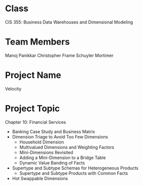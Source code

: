 Class
==============================================================
CIS 355: Business Data Warehouses and Dimensional Modeling

Team Members
==============================================================
Manoj Panikkar
Christopher Frame
Schuyler Mortimer

Project Name
==============================================================
Velocity

Project Topic
==============================================================
Chapter 10: Financial Services
  * Banking Case Study and Business Matrix
  * Dimension Triage to Avoid Too Few Dimensions
      * Household Dimension
      * Multivalued Dimensions and Weighting Factors
      * Mini-Dimensions Revisited
      * Adding a Mini-Dimension to a Bridge Table
      * Dynamic Value Banding of Facts
  * Supertype and Subtype Schemas for Heterogeneous Products
      * Supertype and Subtype Products with Common Facts
  * Hot Swappable Dimensions
